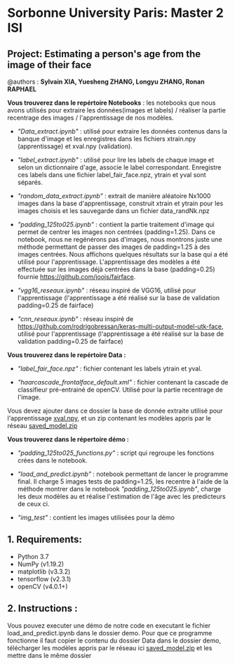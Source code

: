 # Sorbonne University Paris: Master 2 ISI

## Project: Estimating a person's age from the image of their face

@authors : **Sylvain XIA, Yuesheng ZHANG, Longyu ZHANG, Ronan RAPHAEL**

__Vous trouverez dans le repértoire Notebooks__ :  les notebooks que nous avons utilisés pour extraire les données(images et labels) / réaliser la partie recentrage des images / l'apprentissage de nos modèles.

   + _"Data_extract.ipynb"_ : utilisé pour extraire les données contenus dans la banque d'image et les enregistres dans les fichiers xtrain.npy (apprentissage) et xval.npy (validation).

   + _"label_extract.ipynb"_ : utilisé pour lire les labels de chaque image et selon un dictionnaire d'age, associe le label correspondant. Enregistre ces labels dans une fichier label_fair_face.npz, ytrain et yval sont séparés.

   + _"random_data_extract.ipynb"_ : extrait de manière aléatoire Nx1000 images dans la base d'apprentissage, construit xtrain et ytrain pour les images choisis et les sauvegarde dans un fichier data_randNk.npz

   + _"padding_125to025.ipynb"_ : contient la partie traitement d'image qui permet de centrer les images non centrées (padding=1.25). Dans ce notebook, nous ne regénérons pas d'images, nous montrons juste une méthode permettant de passer des images de padding=1.25 à des images centrées. Nous affichons quelques résultats sur la base qui a été utilisé pour l'apprentissage. L'apprentissage des modèles a été effectuée sur les images déjà centrées dans la base (padding=0.25) fournie https://github.com/joojs/fairface.

   + _"vgg16_reseaux.ipynb"_ : réseau inspiré de VGG16, utilisé pour l'apprentissage (l'apprentissage a été réalisé sur la base de validation padding=0.25 de fairface)
  
   + _"cnn_reseaux.ipynb"_ : réseau inspiré de https://github.com/rodrigobressan/keras-multi-output-model-utk-face, utilisé pour l'apprentissage (l'apprentissage a été réalisé sur la base de validation padding=0.25 de fairface)
 
  
__Vous trouverez dans le repértoire Data :__

   + _"label_fair_face.npz"_ : fichier contenant les labels ytrain et yval.

   + _"haarcascade_frontalface_default.xml"_ : fichier contenant la cascade de classifieur pré-entrainé de openCV. Utilisé pour la partie recentrage de l'image.
   
   Vous devez ajouter dans ce dossier la base de donnée extraite utilisé pour l'apprentissage [xval.npy](https://dropsu.sorbonne-universite.fr/s/fL447p68ei37Dw2), et un zip contenant les modèles appris par le réseau [saved_model.zip](https://dropsu.sorbonne-universite.fr/s/JyAxR7dGsJGgqoA)

__Vous trouverez dans le répertoire démo :__

  + _"padding_125to025_functions.py"_ : script qui regroupe les fonctions crées dans le notebook. 
  
  + _"load_and_predict.ipynb"_ : notebook permettant de lancer le programme final. Il charge 5 images tests de padding=1.25, les recentre à l'aide de la méthode montrer dans le notebook _"padding_125to025.ipynb"_, charge les deux modèles au et réalise l'estimation de l'âge avec les predicteurs de ceux ci.

  + _"img_test"_ : contient les images utilisées pour la démo
  
## 1. Requirements:

- Python 3.7
- NumPy (v1.19.2)
- matplotlib (v3.3.2)
- tensorflow (v2.3.1)
- openCV (v4.0.1+)

## 2. Instructions : 

Vous pouvez executer une démo de notre code en executant le fichier load_and_predict.ipynb dans le dossier demo. 
Pour que ce programme fonctionne il faut copier le contenu du dossier Data dans le dossier demo, télécharger les modèles appris par le réseau ici [saved_model.zip](https://dropsu.sorbonne-universite.fr/s/JyAxR7dGsJGgqoA) et les mettre dans le même dossier


